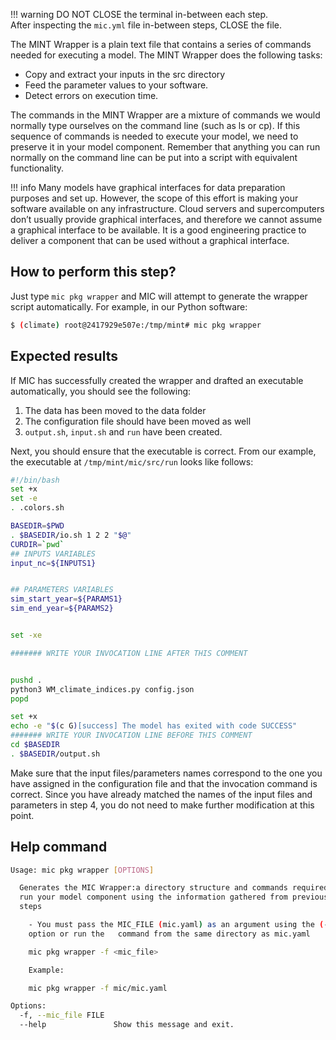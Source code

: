 !!! warning
    DO NOT CLOSE the terminal in-between each step.  
    After inspecting the `mic.yml` file in-between steps, CLOSE the file.

The MINT Wrapper is a plain text file that contains a series of commands needed for executing a model.
The MINT Wrapper does the following tasks:

- Copy and extract your inputs in the src directory
- Feed the parameter values to your software.
- Detect errors on execution time.

The commands in the MINT Wrapper are a mixture of commands we would normally type ourselves on the command line (such as ls or cp). If this sequence of commands is needed to execute your model, we need to preserve it in your model component. Remember that anything you can run normally on the command line can be put into a script with equivalent functionality.

!!! info
    Many models have graphical interfaces for data preparation purposes and set up. However, the scope of this effort is making your software available on any infrastructure. Cloud servers and supercomputers don’t usually provide graphical interfaces, and therefore we cannot assume a graphical interface to be available. It is a good engineering practice to deliver a component that can be used without a graphical interface.

## How to perform this step?
Just type `mic pkg wrapper` and MIC will attempt to generate the wrapper script automatically. For example, in our Python software:

```bash
$ (climate) root@2417929e507e:/tmp/mint# mic pkg wrapper

```
## Expected results
If MIC has successfully created the wrapper and drafted an executable automatically, you should see the following:

1. The data has been moved to the data folder
2. The configuration file should have been moved as well
2. `output.sh`, `input.sh` and `run` have been created.

Next, you should ensure that the executable is correct. From our example, the executable at `/tmp/mint/mic/src/run` looks like follows:

```bash
#!/bin/bash
set +x
set -e
. .colors.sh

BASEDIR=$PWD
. $BASEDIR/io.sh 1 2 2 "$@"
CURDIR=`pwd`
## INPUTS VARIABLES
input_nc=${INPUTS1}


## PARAMETERS VARIABLES
sim_start_year=${PARAMS1}
sim_end_year=${PARAMS2}


set -xe

####### WRITE YOUR INVOCATION LINE AFTER THIS COMMENT


pushd .
python3 WM_climate_indices.py config.json
popd

set +x
echo -e "$(c G)[success] The model has exited with code SUCCESS"
####### WRITE YOUR INVOCATION LINE BEFORE THIS COMMENT
cd $BASEDIR
. $BASEDIR/output.sh
```
Make sure that the input files/parameters names correspond to the one you have assigned in the configuration file and that the invocation command is correct. Since you have already matched the names of the input files and parameters in step 4, you do not need to make further modification at this point.

## Help command
```bash
Usage: mic pkg wrapper [OPTIONS]

  Generates the MIC Wrapper:a directory structure and commands required to
  run your model component using the information gathered from previous
  steps

    - You must pass the MIC_FILE (mic.yaml) as an argument using the (-f)
    option or run the   command from the same directory as mic.yaml

    mic pkg wrapper -f <mic_file>

    Example:

    mic pkg wrapper -f mic/mic.yaml

Options:
  -f, --mic_file FILE
  --help               Show this message and exit.
```
